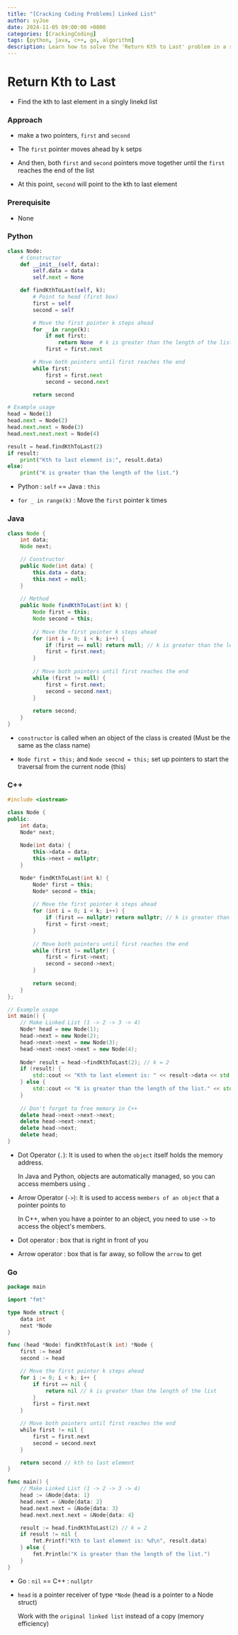 ```yaml
---
title: "[Cracking Coding Problems] Linked List"
author: syJoe
date: 2024-11-05 09:00:00 +0800
categories: [CrackingCoding]
tags: [python, java, c++, go, algorithm]
description: Learn how to solve the 'Return Kth to Last' problem in a singly linked list using two-pointer techniques. This page provides efficient solutions in multiple programming languages, Python, C++, Java, and Go. We explain key concepts like pointer traversal, memory management, and syntax differences across languages. Discover why using -> for pointer access in C++ and nil in Go is essential. Perfect for coding interview preparation and enhancing your data structure problem-solving skills with clear, in-depth tutorials
---
```


# Return Kth to Last

- Find the kth to last element in a singly linekd list

### Approach

- make a two pointers, `first` and `second`

- The `first` pointer moves ahead by k setps

- And then, both `first` and `second` pointers move together until the `first` reaches the end of the list

- At this point, `second` will point to the kth to last element

### Prerequisite

- None

### Python

```python
class Node:
    # Constructor
    def __init__(self, data):
        self.data = data
        self.next = None

    def findKthToLast(self, k):
        # Point to head (first box)
        first = self
        second = self

        # Move the first pointer k steps ahead
        for _ in range(k):
            if not first:
                return None  # k is greater than the length of the list
            first = first.next

        # Move both pointers until first reaches the end
        while first:
            first = first.next
            second = second.next

        return second

# Example usage
head = Node(1)
head.next = Node(2)
head.next.next = Node(3)
head.next.next.next = Node(4)

result = head.findKthToLast(2)
if result:
    print("Kth to last element is:", result.data)
else:
    print("K is greater than the length of the list.")
```

- Python : `self` == Java : `this`

- `for _ in range(k)` : Move the `first` pointer k times

### Java

```java
class Node {
    int data;
    Node next;

    // Constructor
    public Node(int data) {
        this.data = data;
        this.next = null;
    }
    
    // Method
    public Node findKthToLast(int k) {
        Node first = this;
        Node second = this;
        
        // Move the first pointer k steps ahead
        for (int i = 0; i < k; i++) {
            if (first == null) return null; // k is greater than the length of the list
            first = first.next;
        }
        
        // Move both pointers until first reaches the end
        while (first != null) {
            first = first.next;
            second = second.next;
        }
        
        return second;
    }
}
```

- `constructor` is called when an object of the class is created (Must be the same as the class name)

- `Node first = this;` and `Node seocnd = this;` set up pointers to start the traversal from the current node (this)

### C++

```c++
#include <iostream>

class Node {
public:
    int data;
    Node* next;
    
    Node(int data) {
        this->data = data;
        this->next = nullptr;
    }

    Node* findKthToLast(int k) {
        Node* first = this;
        Node* second = this;
        
        // Move the first pointer k steps ahead
        for (int i = 0; i < k; i++) {
            if (first == nullptr) return nullptr; // k is greater than the length of the list
            first = first->next;
        }
        
        // Move both pointers until first reaches the end
        while (first != nullptr) {
            first = first->next;
            second = second->next;
        }
        
        return second;
    }
};

// Example usage
int main() {
    // Make Linked List (1 -> 2 -> 3 -> 4)
    Node* head = new Node(1);
    head->next = new Node(2);
    head->next->next = new Node(3);
    head->next->next->next = new Node(4);
    
    Node* result = head->findKthToLast(2); // k = 2
    if (result) {
        std::cout << "Kth to last element is: " << result->data << std::endl;
    } else {
        std::cout << "K is greater than the length of the list." << std::endl;
    }
    
    // Don't forget to free memory in C++
    delete head->next->next->next;
    delete head->next->next;
    delete head->next;
    delete head;
}
```

- Dot Operator (`.`): It is used to when the `object` itself holds the memory address. 

    In Java and Python, objects are automatically managed, so you can access members using `.`

- Arrow Operator (`->`): It is used to access `members of an object` that a pointer points to

    In C++, when you have a pointer to an object, you need to use `->` to access the object's members.

- Dot operator : box that is right in front of you

- Arrow operator : box that is far away, so follow the `arrow` to get

### Go

```go
package main

import "fmt"

type Node struct {
    data int
    next *Node
}

func (head *Node) findKthToLast(k int) *Node {
    first := head
    second := head

    // Move the first pointer k steps ahead
    for i := 0; i < k; i++ {
        if first == nil {
            return nil // k is greater than the length of the list
        }
        first = first.next
    }

    // Move both pointers until first reaches the end
    while first != nil {
        first = first.next
        second = second.next
    }

    return second // kth to last element
}

func main() {
    // Make Linked List (1 -> 2 -> 3 -> 4)
    head := &Node{data: 1}
    head.next = &Node{data: 2}
    head.next.next = &Node{data: 3}
    head.next.next.next = &Node{data: 4}

    result := head.findKthToLast(2) // k = 2
    if result != nil {
        fmt.Printf("Kth to last element is: %d\n", result.data)
    } else {
        fmt.Println("K is greater than the length of the list.")
    }
}
```

- Go : `nil` == C++ : `nullptr`

- `head` is a pointer receiver of type `*Node` (head is a pointer to a Node struct)

    Work with the `original linked list` instead of a copy (memory efficiency)
